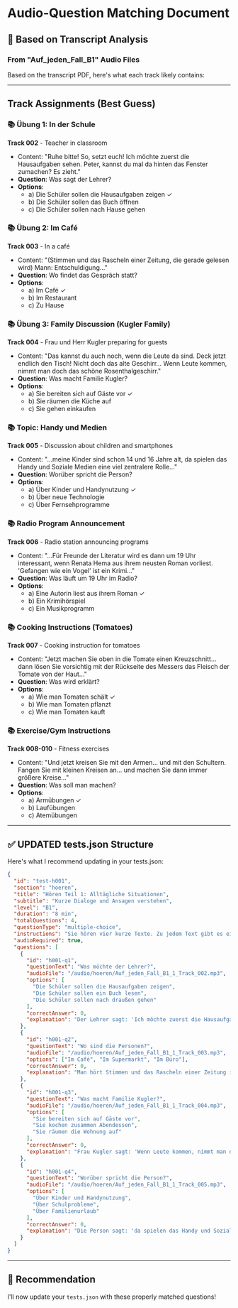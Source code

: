 # Audio-Question Matching Document

## 🎯 Based on Transcript Analysis

### From "Auf_jeden_Fall_B1" Audio Files

Based on the transcript PDF, here's what each track likely contains:

---

## Track Assignments (Best Guess)

### 📚 Übung 1: In der Schule

**Track 002** - Teacher in classroom

- Content: "Ruhe bitte! So, setzt euch! Ich möchte zuerst die Hausaufgaben sehen. Peter, kannst du mal da hinten das Fenster zumachen? Es zieht."
- **Question**: Was sagt der Lehrer?
- **Options**:
  - a) Die Schüler sollen die Hausaufgaben zeigen ✓
  - b) Die Schüler sollen das Buch öffnen
  - c) Die Schüler sollen nach Hause gehen

### 📚 Übung 2: Im Café

**Track 003** - In a café

- Content: "(Stimmen und das Rascheln einer Zeitung, die gerade gelesen wird) Mann: Entschuldigung..."
- **Question**: Wo findet das Gespräch statt?
- **Options**:
  - a) Im Café ✓
  - b) Im Restaurant
  - c) Zu Hause

### 📚 Übung 3: Family Discussion (Kugler Family)

**Track 004** - Frau und Herr Kugler preparing for guests

- Content: "Das kannst du auch noch, wenn die Leute da sind. Deck jetzt endlich den Tisch! Nicht doch das alte Geschirr... Wenn Leute kommen, nimmt man doch das schöne Rosenthalgeschirr."
- **Question**: Was macht Familie Kugler?
- **Options**:
  - a) Sie bereiten sich auf Gäste vor ✓
  - b) Sie räumen die Küche auf
  - c) Sie gehen einkaufen

### 📚 Topic: Handy und Medien

**Track 005** - Discussion about children and smartphones

- Content: "...meine Kinder sind schon 14 und 16 Jahre alt, da spielen das Handy und Soziale Medien eine viel zentralere Rolle..."
- **Question**: Worüber spricht die Person?
- **Options**:
  - a) Über Kinder und Handynutzung ✓
  - b) Über neue Technologie
  - c) Über Fernsehprogramme

### 📚 Radio Program Announcement

**Track 006** - Radio station announcing programs

- Content: "...Für Freunde der Literatur wird es dann um 19 Uhr interessant, wenn Renata Hema aus ihrem neusten Roman vorliest. 'Gefangen wie ein Vogel' ist ein Krimi..."
- **Question**: Was läuft um 19 Uhr im Radio?
- **Options**:
  - a) Eine Autorin liest aus ihrem Roman ✓
  - b) Ein Krimihörspiel
  - c) Ein Musikprogramm

### 📚 Cooking Instructions (Tomatoes)

**Track 007** - Cooking instruction for tomatoes

- Content: "Jetzt machen Sie oben in die Tomate einen Kreuzschnitt... dann lösen Sie vorsichtig mit der Rückseite des Messers das Fleisch der Tomate von der Haut..."
- **Question**: Was wird erklärt?
- **Options**:
  - a) Wie man Tomaten schält ✓
  - b) Wie man Tomaten pflanzt
  - c) Wie man Tomaten kauft

### 📚 Exercise/Gym Instructions

**Track 008-010** - Fitness exercises

- Content: "Und jetzt kreisen Sie mit den Armen... und mit den Schultern. Fangen Sie mit kleinen Kreisen an... und machen Sie dann immer größere Kreise..."
- **Question**: Was soll man machen?
- **Options**:
  - a) Armübungen ✓
  - b) Laufübungen
  - c) Atemübungen

---

## ✅ UPDATED tests.json Structure

Here's what I recommend updating in your tests.json:

```json
{
  "id": "test-h001",
  "section": "hoeren",
  "title": "Hören Teil 1: Alltägliche Situationen",
  "subtitle": "Kurze Dialoge und Ansagen verstehen",
  "level": "B1",
  "duration": "8 min",
  "totalQuestions": 4,
  "questionType": "multiple-choice",
  "instructions": "Sie hören vier kurze Texte. Zu jedem Text gibt es eine Aufgabe. Wählen Sie die richtige Antwort.",
  "audioRequired": true,
  "questions": [
    {
      "id": "h001-q1",
      "questionText": "Was möchte der Lehrer?",
      "audioFile": "/audio/hoeren/Auf_jeden_Fall_B1_1_Track_002.mp3",
      "options": [
        "Die Schüler sollen die Hausaufgaben zeigen",
        "Die Schüler sollen ein Buch lesen",
        "Die Schüler sollen nach draußen gehen"
      ],
      "correctAnswer": 0,
      "explanation": "Der Lehrer sagt: 'Ich möchte zuerst die Hausaufgaben sehen.'"
    },
    {
      "id": "h001-q2",
      "questionText": "Wo sind die Personen?",
      "audioFile": "/audio/hoeren/Auf_jeden_Fall_B1_1_Track_003.mp3",
      "options": ["Im Café", "Im Supermarkt", "Im Büro"],
      "correctAnswer": 0,
      "explanation": "Man hört Stimmen und das Rascheln einer Zeitung in einem Café."
    },
    {
      "id": "h001-q3",
      "questionText": "Was macht Familie Kugler?",
      "audioFile": "/audio/hoeren/Auf_jeden_Fall_B1_1_Track_004.mp3",
      "options": [
        "Sie bereiten sich auf Gäste vor",
        "Sie kochen zusammen Abendessen",
        "Sie räumen die Wohnung auf"
      ],
      "correctAnswer": 0,
      "explanation": "Frau Kugler sagt: 'Wenn Leute kommen, nimmt man doch das schöne Geschirr.'"
    },
    {
      "id": "h001-q4",
      "questionText": "Worüber spricht die Person?",
      "audioFile": "/audio/hoeren/Auf_jeden_Fall_B1_1_Track_005.mp3",
      "options": [
        "Über Kinder und Handynutzung",
        "Über Schulprobleme",
        "Über Familienurlaub"
      ],
      "correctAnswer": 0,
      "explanation": "Die Person sagt: 'da spielen das Handy und Soziale Medien eine wichtige Rolle.'"
    }
  ]
}
```

---

## 🎯 Recommendation

I'll now update your `tests.json` with these properly matched questions!
